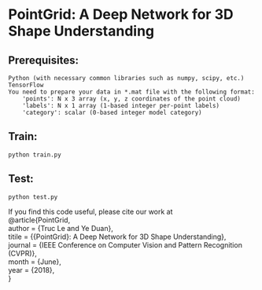 # PointGrid: A Deep Network for 3D Shape Understanding

## Prerequisites:
	Python (with necessary common libraries such as numpy, scipy, etc.)
	TensorFlow
	You need to prepare your data in *.mat file with the following format:
		'points': N x 3 array (x, y, z coordinates of the point cloud)
		'labels': N x 1 array (1-based integer per-point labels)
		'category': scalar (0-based integer model category)

## Train:
	python train.py
## Test:
	python test.py

If you find this code useful, please cite our work at <br />
@article{PointGrid, <br />
	author = {Truc Le and Ye Duan}, <br />
	titile = {{PointGrid}: A Deep Network for 3D Shape Understanding}, <br />
	journal = {IEEE Conference on Computer Vision and Pattern Recognition (CVPR)}, <br />
	month = {June}, <br />
	year = {2018}, <br />
} <br />
